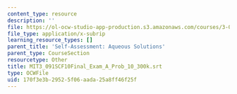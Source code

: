 ```yaml
---
content_type: resource
description: ''
file: https://ol-ocw-studio-app-production.s3.amazonaws.com/courses/3-091sc-introduction-to-solid-state-chemistry-fall-2010/170f3e3b29525f06aada25a8ff46f25f_MIT3_091SCF10Final_Exam_A_Prob_10_300k.vtt
file_type: application/x-subrip
learning_resource_types: []
parent_title: 'Self-Assessment: Aqueous Solutions'
parent_type: CourseSection
resourcetype: Other
title: MIT3_091SCF10Final_Exam_A_Prob_10_300k.srt
type: OCWFile
uid: 170f3e3b-2952-5f06-aada-25a8ff46f25f
---
```

